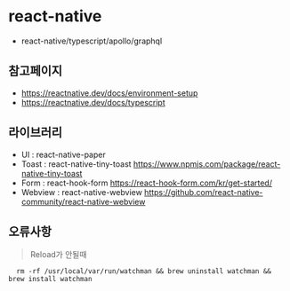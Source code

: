 # react-native

- react-native/typescript/apollo/graphql

## 참고페이지

- https://reactnative.dev/docs/environment-setup
- https://reactnative.dev/docs/typescript

## 라이브러리

- UI : react-native-paper
- Toast : react-native-tiny-toast <https://www.npmjs.com/package/react-native-tiny-toast>
- Form : react-hook-form <https://react-hook-form.com/kr/get-started/>
- Webview : react-native-webview <https://github.com/react-native-community/react-native-webview>

## 오류사항

> Reload가 안될때

```
  rm -rf /usr/local/var/run/watchman && brew uninstall watchman && brew install watchman
```
